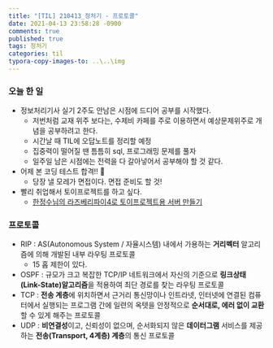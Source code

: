 ```yaml
---
title: "[TIL] 210413_정처기 - 프로토콜"
date: 2021-04-13 23:58:28 -0900
comments: true
published: true
tags: 정처기
categories: til
typora-copy-images-to: ..\..\img
---
```


### 오늘 한 일

- 정보처리기사 실기 2주도 안남은 시점에 드디어 공부를 시작했다.
  - 저번처럼 교재 위주 보다는, 수제비 카페를 주로 이용하면서 예상문제위주로 개념을 공부하려고 한다.
  - 시간날 때 TIL에 오답노트를 정리할 예정
  - 집중력이 떨어질 땐 틈틈히 sql, 프로그래밍 문제를 풀자
  - 일주일 남은 시점에는 전력을 다 갈아넣어서 공부해야 할 것 같다.
- 어제 본 코딩 테스트 합격!! 👻
  - 당장 낼 모레가 면접이다. 면접 준비도 할 것!
- 빨리 취업해서 토이프로젝트를 하고 싶다.
  - [한정수님의 라즈베리파이4로 토이프로젝트용 서버 만들기](https://ryan-han.com/post/server/raspberry_server_1/)



### 프로토콜

- RIP : AS(Autonomous System / 자율시스템) 내에서 가용하는 **거리벡터** 알고리즘에 의해 개발된 내부 라우팅 프로토콜
  - 15 홉 제한이 있다.
- OSPF : 규모가 크고 복잡한 TCP/IP 네트워크에서 자신의 기준으로 **링크상태(Link-State)알고리즘**을 적용하여 최단 경로를 찾는 라우팅 프로토콜
-  TCP : **전송 계층**에 위치하면서 근거리 통신망이나 인트라넷, 인터넷에 연결된 컴퓨터에서 실행되는 프로그램 간에 일련의 옥텟을 안정적으로 **순서대로, 에러 없이 교환**할 수 있게 해주는 프로토콜
- UDP : **비연결성**이고, 신뢰성이 없으며, 순서화되지 않은 **데이터그램** 서비스를 제공하는 **전송(Transport, 4계층) 계층**의 통신 프로토콜

